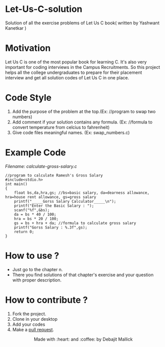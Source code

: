 # Let-Us-C-solution
Solution of all the exercise problems of Let Us C book( written by Yashwant Kanetkar )

# Motivation
Let Us C is one of the most popular book for learning C. It's also very important for coding interviews in the Campus Recruitments. So this project helps all the college undergraduates to prepare for their placement interview and get all solution codes of Let Us C in one place.

# Code Style
1. Add the purpose of the problem at the top.(Ex: //program to swap two numbers)
1. Add comment if your solution contains any formula. (Ex: //formula to convert temperature from celcius to fahrenheit)
1. Give code files meaningful names. (Ex: swap_numbers.c)

# Example Code
*Filename: calculate-gross-salary.c*
```
//program to calculate Ramesh's Gross Salary
#include<stdio.h>
int main()
{
	float bs,da,hra,gs;	//bs=basic salary, da=dearness allowance, hra=house rent allowance, gs=gross salary
	printf("_____Gorss Salary Calculator_____\n");
	printf("Enter the Basic Salary : ");
	scanf("%f",&bs);
	da = bs * 40 / 100;	
	hra = bs * 20 / 100;
	gs = bs + hra + da;	//formula to calculate gross salary
	printf("Gorss Salary : %.3f",gs);
	return 0;
}

```

 # How to use ?
 * Just go to the chapter n.
 * There you find solutions of that chapter's exercise and your question with proper description.
 
 # How to contribute ?
1. Fork the project.
1. Clone in your desktop
1. Add your codes
1. Make a [pull request](https://docs.github.com/en/github/collaborating-with-issues-and-pull-requests/about-pull-requests).

<p align="center">Made with :heart: and  :coffee: by Debajit Mallick</p>
